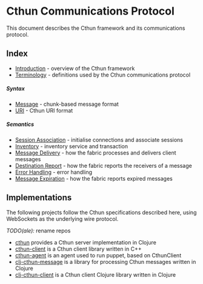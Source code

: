 Cthun Communications Protocol
===

This document describes the Cthun framework and its communications protocol.

Index
----

- [Introduction][10] - overview of the Cthun framework
- [Terminology][11] - definitions used by the Cthun communications protocol

##### Syntax
- [Message][20] - chunk-based message format
- [URI][21] - Cthun URI format

##### Semantics
- [Session Association][31] - initialise connections and associate sessions
- [Inventory][32] - inventory service and transaction
- [Message Delivery][33] - how the fabric processes and delivers client messages
- [Destination Report][34] - how the fabric reports the receivers of a message
- [Error Handling][35] - error handling
- [Message Expiration][36] - how the fabric reports expired messages

Implementations
----

The following projects follow the Cthun specifications described here, using
WebSockets as the underlying wire protocol.

*TODO(ale):* rename repos

 - [cthun][41] provides a Cthun server implementation in Clojure
 - [cthun-client][42] is a Cthun client library written in C++
 - [cthun-agent][43] is an agent used to run puppet, based on CthunClient
 - [clj-cthun-message][44] is a library for processing Cthun messages written in
 Clojure
 - [clj-cthun-client][45] is a Cthun client Clojure library written in Clojure

[10]: intro.md
[11]: terminology.md
[12]: wire_protocol.md
[20]: message.md
[21]: uri.md
[31]: association.md
[32]: inventory.md
[33]: delivery.md
[34]: destination_report.md
[35]: error_handling.md
[36]: ttl_expired.md
[41]: https://github.com/puppetlabs/cthun
[42]: https://github.com/puppetlabs/cthun-client
[43]: https://github.com/puppetlabs/cthun-agent
[44]: https://github.com/puppetlabs/clj-cthun-message
[45]: https://github.com/puppetlabs/clj-cthun-client
